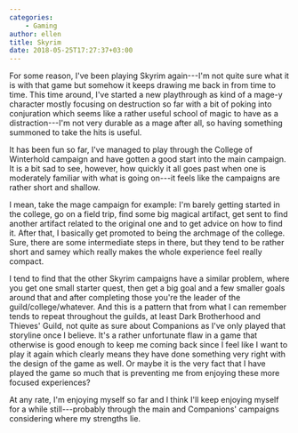 ```yaml
---
categories:
    - Gaming
author: ellen
title: Skyrim
date: 2018-05-25T17:27:37+03:00
---
```

For some reason, I've been playing Skyrim again---I'm not quite sure what it is with that game but somehow it keeps drawing me back in from time to time. This time around, I've started a new playthrough as kind of a mage-y character mostly focusing on destruction so far with a bit of poking into conjuration which seems like a rather useful school of magic to have as a distraction---I'm not very durable as a mage after all, so having something summoned to take the hits is useful.

It has been fun so far, I've managed to play through the College of Winterhold campaign and have gotten a good start into the main campaign. It is a bit sad to see, however, how quickly it all goes past when one is moderately familiar with what is going on---it feels like the campaigns are rather short and shallow.<!--more-->

I mean, take the mage campaign for example: I'm barely getting started in the college, go on a field trip, find some big magical artifact, get sent to find another artifact related to the original one and to get advice on how to find it. After that, I basically get promoted to being the archmage of the college. Sure, there are some intermediate steps in there, but they tend to be rather short and samey which really makes the whole experience feel really compact.

I tend to find that the other Skyrim campaigns have a similar problem, where you get one small starter quest, then get a big goal and a few smaller goals around that and after completing those you're the leader of the guild/college/whatever. And this is a pattern that from what I can remember tends to repeat throughout the guilds, at least Dark Brotherhood and Thieves' Guild, not quite as sure about Companions as I've only played that storyline once I believe. It's a rather unfortunate flaw in a game that otherwise is good enough to keep me coming back since I feel like I want to play it again which clearly means they have done something very right with the design of the game as well. Or maybe it is the very fact that I have played the game so much that is preventing me from enjoying these more focused experiences?

At any rate, I'm enjoying myself so far and I think I'll keep enjoying myself for a while still---probably through the main and Companions' campaigns considering where my strengths lie.